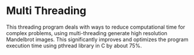 # Multi Threading

This threading program deals with ways to reduce computational time for complex problems, using multi-threading generate high resolution Mandelbrot images. This significantly improves and optimizes the program execution time using pthread library in C by about 75%.
